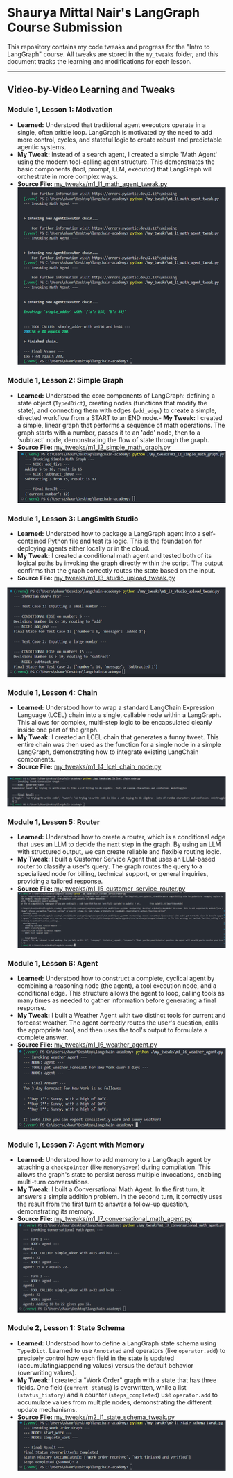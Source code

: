 # Shaurya Mittal Nair's LangGraph Course Submission

This repository contains my code tweaks and progress for the "Intro to LangGraph" course. All tweaks are stored in the `my_tweaks` folder, and this document tracks the learning and modifications for each lesson.

---

## Video-by-Video Learning and Tweaks

### Module 1, Lesson 1: Motivation
- **Learned:** Understood that traditional agent executors operate in a single, often brittle loop. LangGraph is motivated by the need to add more control, cycles, and stateful logic to create robust and predictable agentic systems.
- **My Tweak:** Instead of a search agent, I created a simple 'Math Agent' using the modern tool-calling agent structure. This demonstrates the basic components (tool, prompt, LLM, executor) that LangGraph will orchestrate in more complex ways.
- **Source File:** [my_tweaks/m1_l1_math_agent_tweak.py](my_tweaks/m1_l1_math_agent_tweak.py)
![alt text](image.png)

### Module 1, Lesson 2: Simple Graph
- **Learned:** Understood the core components of LangGraph: defining a state object (`TypedDict`), creating nodes (functions that modify the state), and connecting them with edges (`add_edge`) to create a simple, directed workflow from a START to an END node.- **My Tweak:** I created a simple, linear graph that performs a sequence of math operations. The graph starts with a number, passes it to an 'add' node, then to a 'subtract' node, demonstrating the flow of state through the graph.
- **Source File:** [my_tweaks/m1_l2_simple_math_graph.py](my_tweaks/m1_l2_simple_math_graph.py)
![alt text](image-1.png)

### Module 1, Lesson 3: LangSmith Studio
- **Learned:** Understood how to package a LangGraph agent into a self-contained Python file and test its logic. This is the foundation for deploying agents either locally or in the cloud.
- **My Tweak:** I created a conditional math agent and tested both of its logical paths by invoking the graph directly within the script. The output confirms that the graph correctly routes the state based on the input.
- **Source File:** [my_tweaks/m1_l3_studio_upload_tweak.py](my_tweaks/m1_l3_studio_upload_tweak.py)

![alt text](image-2.png)

### Module 1, Lesson 4: Chain
- **Learned:** Understood how to wrap a standard LangChain Expression Language (LCEL) chain into a single, callable node within a LangGraph. This allows for complex, multi-step logic to be encapsulated cleanly inside one part of the graph.
- **My Tweak:** I created an LCEL chain that generates a funny tweet. This entire chain was then used as the function for a single node in a simple LangGraph, demonstrating how to integrate existing LangChain components.
- **Source File:** [my_tweaks/m1_l4_lcel_chain_node.py](my_tweaks/m1_l4_lcel_chain_node.py)

![alt text](image-3.png)


### Module 1, Lesson 5: Router
- **Learned:** Understood how to create a router, which is a conditional edge that uses an LLM to decide the next step in the graph. By using an LLM with structured output, we can create reliable and flexible routing logic.
- **My Tweak:** I built a Customer Service Agent that uses an LLM-based router to classify a user's query. The graph routes the query to a specialized node for billing, technical support, or general inquiries, providing a tailored response.
- **Source File:** [my_tweaks/m1_l5_customer_service_router.py](my_tweaks/m1_l5_customer_service_router.py)
![alt text](image-4.png)


### Module 1, Lesson 6: Agent
- **Learned:** Understood how to construct a complete, cyclical agent by combining a reasoning node (the agent), a tool execution node, and a conditional edge. This structure allows the agent to loop, calling tools as many times as needed to gather information before generating a final response.
- **My Tweak:** I built a Weather Agent with two distinct tools for current and forecast weather. The agent correctly routes the user's question, calls the appropriate tool, and then uses the tool's output to formulate a complete answer.
- **Source File:** [my_tweaks/m1_l6_weather_agent.py](my_tweaks/m1_l6_weather_agent.py)
![alt text](image-5.png)



### Module 1, Lesson 7: Agent with Memory
- **Learned:** Understood how to add memory to a LangGraph agent by attaching a `checkpointer` (like `MemorySaver`) during compilation. This allows the graph's state to persist across multiple invocations, enabling multi-turn conversations.
- **My Tweak:** I built a Conversational Math Agent. In the first turn, it answers a simple addition problem. In the second turn, it correctly uses the result from the first turn to answer a follow-up question, demonstrating its memory.
- **Source File:** [my_tweaks/m1_l7_conversational_math_agent.py](my_tweaks/m1_l7_conversational_math_agent.py)
![alt text](image-6.png)

### Module 2, Lesson 1: State Schema
- **Learned:** Understood how to define a LangGraph state schema using `TypedDict`. Learned to use `Annotated` and operators (like `operator.add`) to precisely control how each field in the state is updated (accumulating/appending values) versus the default behavior (overwriting values).
- **My Tweak:** I created a "Work Order" graph with a state that has three fields. One field (`current_status`) is overwritten, while a list (`status_history`) and a counter (`steps_completed`) use `operator.add` to accumulate values from multiple nodes, demonstrating the different update mechanisms.
- **Source File:** [my_tweaks/m2_l1_state_schema_tweak.py](my_tweaks/m2_l1_state_schema_tweak.py)
![alt text](image-7.png)



